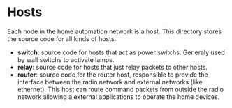 # Hosts

Each node in the home automation network is a host. This directory stores the source code for all kinds of hosts.

* __switch__: source code for hosts that act as power switchs. Generaly used by wall switchs to activate lamps.
* __relay__: source code for hosts that just relay packets to other hosts.
* __router__: source code for the router host, responsible to provide the interface between the radio network and external networks (like ethernet). This host can route command packets from outside the radio network allowing a external applications to operate the home devices.

